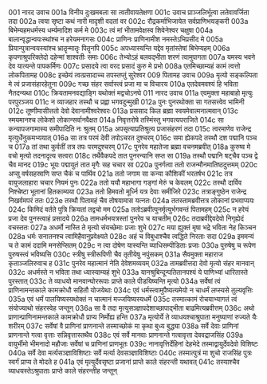 001  	नारद उवाच
001a	विनीय दुःखमबला सा त्वतीवायतेक्षणा
001c	उवाच प्राञ्जलिर्भूत्वा लतेवावर्जिता तदा
002a	त्वया सृष्टा कथं नारी मादृशी वदतां वर
002c	रौद्रकर्माभिजायेत सर्वप्राणिभयङ्करी
003a	बिभेम्यहमधर्मस्य धर्म्यमादिश कर्म मे
003c	त्वं मां भीतामवेक्षस्व शिवेनेश्वर चक्षुषा
004a	बालान्वृद्धान्वयःस्थांश्च न हरेयमनागसः
004c	प्राणिनः प्राणिनामीश नमस्तेऽभिप्रसीद मे
005a	प्रियान्पुत्रान्वयस्यांश्च भ्रातॄन्मातॄः पितॄनपि
005c	अपध्यास्यन्ति यद्देव मृतांस्तेषां बिभेम्यहम्
006a	कृपणाश्रुपरिक्लेदो दहेन्मां शाश्वतीः समाः
006c	तेभ्योऽहं बलवद्भीता शरणं त्वामुपागता
007a	यमस्य भवने देव यात्यन्ते पापकर्मिणः
007c	प्रसादये त्वा वरद प्रसादं कुरु मे प्रभो
008a	एतमिच्छाम्यहं कामं त्वत्तो लोकपितामह
008c	इच्छेयं त्वत्प्रसादाच्च तपस्तप्तुं सुरेश्वर
009  	पितामह उवाच
009a	मृत्यो सङ्कल्पिता मे त्वं प्रजासंहारहेतुना
009c	गच्छ संहर सर्वास्त्वं प्रजा मा च विचारय
010a	एतदेवमवश्यं हि भविता नैतदन्यथा
010c	क्रियतामनवद्याङ्गि यथोक्तं मद्वचोऽनघे
011  	नारद उवाच
011a	एवमुक्ता महाबाहो मृत्युः परपुरञ्जय
011c	न व्याजहार तस्थौ च प्रह्वा भगवदुन्मुखी
012a	पुनः पुनरथोक्ता सा गतसत्त्वेव भामिनी
012c	तूष्णीमासीत्ततो देवो देवानामीश्वरेश्वरः
013a	प्रससाद किल ब्रह्मा स्वयमेवात्मनात्मवान्
013c	स्मयमानश्च लोकेशो लोकान्सर्वानवैक्षत
014a	निवृत्तरोषे तस्मिंस्तु भगवत्यपराजिते
014c	सा कन्यापजगामास्य समीपादिति नः श्रुतम्
015a	अपसृत्याप्रतिश्रुत्य प्रजासंहरणं तदा
015c	त्वरमाणेव राजेन्द्र मृत्युर्धेनुकमभ्ययात्
016a	सा तत्र परमं देवी तपोऽचरत दुश्चरम्
016c	समा ह्येकपदे तस्थौ दश पद्मानि पञ्च च
017a	तां तथा कुर्वतीं तत्र तपः परमदुश्चरम्
017c	पुनरेव महातेजा ब्रह्मा वचनमब्रवीत्
018a	कुरुष्व मे वचो मृत्यो तदनादृत्य सत्वरा
018c	तथैवैकपदे तात पुनरन्यानि सप्त सा
019a	तस्थौ पद्मानि षट्चैव पञ्च द्वे चैव मानद
019c	भूयः पद्मायुतं तात मृगैः सह चचार सा
020a	पुनर्गत्वा ततो राजन्मौनमातिष्ठदुत्तमम्
020c	अप्सु वर्षसहस्राणि सप्त चैकं च पार्थिव
021a	ततो जगाम सा कन्या कौशिकीं भरतर्षभ
021c	तत्र वायुजलाहारा चचार नियमं पुनः
022a	ततो ययौ महाभागा गङ्गां मेरुं च केवलम्
022c	तस्थौ दार्विव निश्चेष्टा भूतानां हितकाम्यया
023a	ततो हिमवतो मूर्ध्नि यत्र देवाः समीजिरे
023c	तत्राङ्गुष्ठेन राजेन्द्र निखर्वमपरं ततः
023e 	तस्थौ पितामहं चैव तोषयामास यत्नतः
024a	ततस्तामब्रवीत्तत्र लोकानां प्रभवाप्ययः
024c	किमिदं वर्तते पुत्रि क्रियतां तद्वचो मम
025a	ततोऽब्रवीत्पुनर्मृत्युर्भगवन्तं पितामहम्
025c	न हरेयं प्रजा देव पुनस्त्वाहं प्रसादये
026a	तामधर्मभयत्रस्तां पुनरेव च याचतीम्
026c	तदाब्रवीद्देवदेवो निगृह्येदं वचस्ततः
027a	अधर्मो नास्ति ते मृत्यो संयच्छेमाः प्रजाः शुभे
027c	मया ह्युक्तं मृषा भद्रे भविता नेह किञ्चन
028a	धर्मः सनातनश्च त्वामिहैवानुप्रवेक्ष्यते
028c	अहं च विबुधाश्चैव त्वद्धिते निरताः सदा
029a	इममन्यं च ते कामं ददामि मनसेप्सितम्
029c	न त्वा दोषेण यास्यन्ति व्याधिसम्पीडिताः प्रजाः
030a	पुरुषेषु च रूपेण पुरुषस्त्वं भविष्यसि
030c	स्त्रीषु स्त्रीरूपिणी चैव तृतीयेषु नपुंसकम्
031a	सैवमुक्ता महाराज कृताञ्जलिरुवाच ह
031c	पुनरेव महात्मानं नेति देवेशमव्ययम्
032a	तामब्रवीत्तदा देवो मृत्यो संहर मानवान्
032c	अधर्मस्ते न भविता तथा ध्यास्याम्यहं शुभे
033a	यानश्रुबिन्दून्पतितानपश्यं ये पाणिभ्यां धारितास्ते पुरस्तात्
033c	ते व्याधयो मानवान्घोररूपाः प्राप्ते काले पीडयिष्यन्ति मृत्यो
034a	सर्वेषां त्वं प्राणिनामन्तकाले कामक्रोधौ सहितौ योजयेथाः
034c	एवं धर्मस्त्वामुपैष्यत्यमेयो न चाधर्मं लप्स्यसे तुल्यवृत्तिः
035a	एवं धर्मं पालयिष्यस्यथोक्तं न चात्मानं मज्जयिष्यस्यधर्मे
035c	तस्मात्कामं रोचयाभ्यागतं त्वं संयोज्याथो संहरस्वेह जन्तून्
036a	सा वै तदा मृत्युसञ्ज्ञापदेशाच्छापाद्भीता बाढमित्यब्रवीत्तम्
036c	अथो प्राणान्प्राणिनामन्तकाले कामक्रोधौ प्राप्य निर्मोह्य हन्ति
037a	मृत्योर्ये ते व्याधयश्चाश्रुपाता मनुष्याणां रुज्यते यैः शरीरम्
037c	सर्वेषां वै प्राणिनां प्राणनान्ते तस्माच्छोकं मा कृथा बुध्य बुद्ध्या
038a	सर्वे देवाः प्राणिनां प्राणनान्ते गत्वा वृत्ताः सन्निवृत्तास्तथैव
038c	एवं सर्वे मानवाः प्राणनान्ते गत्वावृत्ता देववद्राजसिंह
039a	वायुर्भीमो भीमनादो महौजाः सर्वेषां च प्राणिनां प्राणभूतः
039c	नानावृत्तिर्देहिनां देहभेदे तस्माद्वायुर्देवदेवो विशिष्टः
040a	सर्वे देवा मर्त्यसञ्ज्ञाविशिष्टाः सर्वे मर्त्या देवसञ्ज्ञाविशिष्टाः
040c	तस्मात्पुत्रं मा शुचो राजसिंह पुत्रः स्वर्गं प्राप्य ते मोदते ह
041a	एवं मृत्युर्देवसृष्टा प्रजानां प्राप्ते काले संहरन्ती यथावत्
041c	तस्याश्चैव व्याधयस्तेऽश्रुपाताः प्राप्ते काले संहरन्तीह जन्तून्


